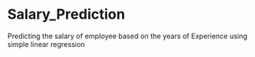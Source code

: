 # Salary_Prediction
Predicting the salary of employee based on the years of Experience using simple linear regression
